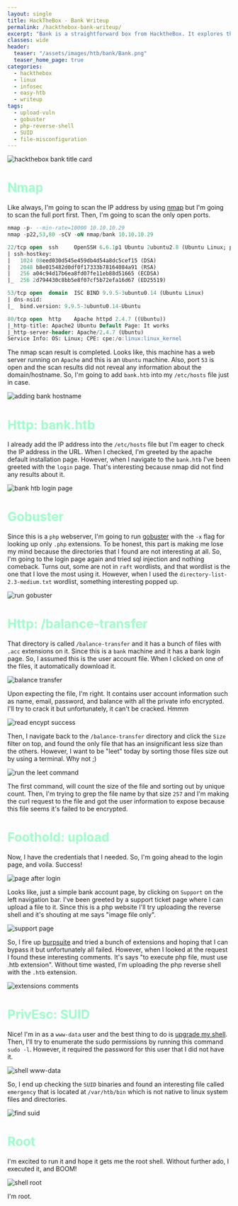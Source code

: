 ```yaml
---
layout: single
title: HackTheBox - Bank Writeup
permalink: /hackthebox-bank-writeup/
excerpt: "Bank is a straightforward box from HacktheBox. It explores the files of the user that has been exposed to the encyption failure. Then, upload the reverse shell to get the foothold and find the SUID binary to gain the root shell."
classes: wide
header:
  teaser: "/assets/images/htb/bank/Bank.png"
  teaser_home_page: true  
categories:
  - hackthebox
  - linux
  - infosec
  - easy-htb
  - writeup
tags:
  - upload-vuln
  - gobuster
  - php-reverse-shell
  - SUID
  - file-misconfiguration
---
```


![hackthebox bank title card](/assets/images/htb/bank/Bank.png)

# <font color="#9bffc8">Nmap</font>
Like always, I'm going to scan the IP address by using [nmap](https://nmap.org/) but I'm going to scan the full port first. Then, I'm going to scan the only open ports.

```sql
nmap -p- --min-rate=10000 10.10.10.29
nmap -p22,53,80 -sCV -oN nmap/bank 10.10.10.29

22/tcp open  ssh     OpenSSH 6.6.1p1 Ubuntu 2ubuntu2.8 (Ubuntu Linux; protocol 2.0)
| ssh-hostkey: 
|   1024 08eed030d545e459db4d54a8dc5cef15 (DSA)
|   2048 b8e015482d0df0f17333b78164084a91 (RSA)
|   256 a04c94d17b6ea8fd07fe11eb88d51665 (ECDSA)
|_  256 2d794430c8bb5e8f07cf5b72efa16d67 (ED25519)

53/tcp open  domain  ISC BIND 9.9.5-3ubuntu0.14 (Ubuntu Linux)
| dns-nsid: 
|_  bind.version: 9.9.5-3ubuntu0.14-Ubuntu

80/tcp open  http    Apache httpd 2.4.7 ((Ubuntu))
|_http-title: Apache2 Ubuntu Default Page: It works
|_http-server-header: Apache/2.4.7 (Ubuntu)
Service Info: OS: Linux; CPE: cpe:/o:linux:linux_kernel
```

The nmap scan result is completed. Looks like, this machine has a web server running on `Apache` and this is an `Ubuntu` machine. Also, port `53` is open and the scan results did not reveal any information about the domain/hostname. So, I'm going to add `bank.htb` into my `/etc/hosts` file just in case.

![adding bank hostname](/assets/images/htb/bank/adding-bank-hostname.png)

# <font color="#9bffc8">Http: bank.htb</font>
I already add the IP address into the `/etc/hosts` file but I'm eager to check the IP address in the URL. When I checked, I'm greeted by the apache default installation page. However, when I navigate to the `bank.htb` I've been greeted with the `login` page. That's interesting because nmap did not find any results about it.

![bank htb login page](/assets/images/htb/bank/bank-htb-login-page.png)

# <font color="#9bffc8">Gobuster</font>
Since this is a `php` webserver, I'm going to run [gobuster](https://github.com/OJ/gobuster) with the `-x` flag for looking up only `.php` extensions. To be honest, this part is making me lose my mind because the directories that I found are not interesting at all. So, I'm going to the login page again and tried sql injection and nothing comeback. Turns out, some are not in `raft` wordlists, and that wordlist is the one that I love the most using it. However, when I used the `directory-list-2.3-medium.txt` wordlist, something interesting popped up.

![run gobuster](/assets/images/htb/bank/run-gobuster.png)

# <font color="#9bffc8">Http: /balance-transfer</font>
That directory is called `/balance-transfer` and it has a bunch of files with `.acc` extensions on it. Since this is a `bank` machine and it has a bank login page. So, I assumed this is the user account file. When I clicked on one of the files, it automatically download it.

![balance transfer](/assets/images/htb/bank/balance-transfer.png)

Upon expecting the file, I'm right. It contains user account information such as name, email, password, and balance with all the private info encrypted. I'll try to crack it but unfortunately, it can't be cracked. Hmmm

![read encypt success](/assets/images/htb/bank/read-encypt-success.png)

Then, I navigate back to the `/balance-transfer` directory and click the `Size` filter on top, and found the only file that has an insignificant less size than the others. However, I want to be "leet" today by sorting those files size out by using a terminal. Why not ;)

![run the leet command](/assets/images/htb/bank/run-the-leet-command.png)

The first command, will count the size of the file and sorting out by unique count. Then, I'm trying to grep the file name by that size `257` and I'm making the curl request to the file and got the user information to expose because this file seems it's failed to be encrypted.

# <font color="#9bffc8">Foothold: upload</font>
Now, I have the credentials that I needed. So, I'm going ahead to the login page, and voila. Success!

![page after login](/assets/images/htb/bank/page-after-login.png)

Looks like, just a simple bank account page, by clicking on `Support` on the left navigation bar. I've been greeted by a support ticket page where I can upload a file to it. Since this is a php website I'll try uploading the reverse shell and it's shouting at me says "image file only".

![support page](/assets/images/htb/bank/support-page.png)

So, I fire up [burpsuite](https://portswigger.net/burp) and tried a bunch of extensions and hoping that I can bypass it but unfortunately all failed. However, when I looked at the request I found these interesting comments. It's says "to execute php file, must use .htb extension". Without time wasted, I'm uploading the php reverse shell with the `.htb` extension.

![extensions comments](/assets/images/htb/bank/extensions-comments.png)

# <font color="#9bffc8">PrivEsc: SUID</font>
Nice! I'm in as a `www-data` user and the best thing to do is [upgrade my shell](https://note.shafiqaiman.com/misc/upgrade-reverse-shell#upgrade-using-python). Then, I'll try to enumerate the sudo permissions by running this command `sudo -l`. However, it required the password for this user that I did not have it. 

![shell www-data](/assets/images/htb/bank/shell-www-data.png)

So, I end up checking the `SUID`  binaries and found an interesting file called `emergency` that is located at `/var/htb/bin` which is not native to linux system files and directories.

![find suid](/assets/images/htb/bank/find-suid.png)

# <font color="#9bffc8">Root</font>
I'm excited to run it and hope it gets me the root shell. Without further ado, I executed it, and BOOM!

![shell root](/assets/images/htb/bank/shell-root.png)

I'm root.